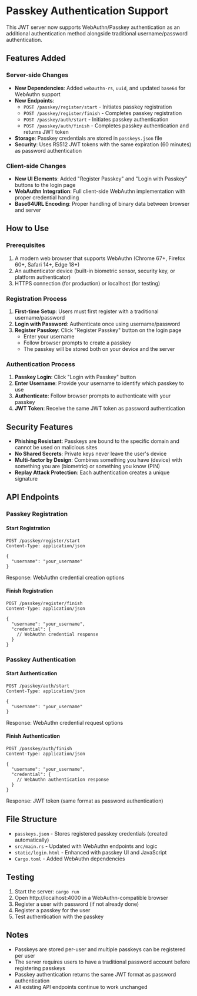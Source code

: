 # Passkey Authentication Support

This JWT server now supports WebAuthn/Passkey authentication as an additional authentication method alongside traditional username/password authentication.

## Features Added

### Server-side Changes
- **New Dependencies**: Added `webauthn-rs`, `uuid`, and updated `base64` for WebAuthn support
- **New Endpoints**:
  - `POST /passkey/register/start` - Initiates passkey registration
  - `POST /passkey/register/finish` - Completes passkey registration
  - `POST /passkey/auth/start` - Initiates passkey authentication
  - `POST /passkey/auth/finish` - Completes passkey authentication and returns JWT token
- **Storage**: Passkey credentials are stored in `passkeys.json` file
- **Security**: Uses RS512 JWT tokens with the same expiration (60 minutes) as password authentication

### Client-side Changes
- **New UI Elements**: Added "Register Passkey" and "Login with Passkey" buttons to the login page
- **WebAuthn Integration**: Full client-side WebAuthn implementation with proper credential handling
- **Base64URL Encoding**: Proper handling of binary data between browser and server

## How to Use

### Prerequisites
1. A modern web browser that supports WebAuthn (Chrome 67+, Firefox 60+, Safari 14+, Edge 18+)
2. An authenticator device (built-in biometric sensor, security key, or platform authenticator)
3. HTTPS connection (for production) or localhost (for testing)

### Registration Process
1. **First-time Setup**: Users must first register with a traditional username/password
2. **Login with Password**: Authenticate once using username/password
3. **Register Passkey**: Click "Register Passkey" button on the login page
   - Enter your username
   - Follow browser prompts to create a passkey
   - The passkey will be stored both on your device and the server

### Authentication Process
1. **Passkey Login**: Click "Login with Passkey" button
2. **Enter Username**: Provide your username to identify which passkey to use
3. **Authenticate**: Follow browser prompts to authenticate with your passkey
4. **JWT Token**: Receive the same JWT token as password authentication

## Security Features

- **Phishing Resistant**: Passkeys are bound to the specific domain and cannot be used on malicious sites
- **No Shared Secrets**: Private keys never leave the user's device
- **Multi-factor by Design**: Combines something you have (device) with something you are (biometric) or something you know (PIN)
- **Replay Attack Protection**: Each authentication creates a unique signature

## API Endpoints

### Passkey Registration

#### Start Registration
```http
POST /passkey/register/start
Content-Type: application/json

{
  "username": "your_username"
}
```

Response: WebAuthn credential creation options

#### Finish Registration
```http
POST /passkey/register/finish
Content-Type: application/json

{
  "username": "your_username",
  "credential": {
    // WebAuthn credential response
  }
}
```

### Passkey Authentication

#### Start Authentication
```http
POST /passkey/auth/start
Content-Type: application/json

{
  "username": "your_username"
}
```

Response: WebAuthn credential request options

#### Finish Authentication
```http
POST /passkey/auth/finish
Content-Type: application/json

{
  "username": "your_username",
  "credential": {
    // WebAuthn authentication response
  }
}
```

Response: JWT token (same format as password authentication)

## File Structure

- `passkeys.json` - Stores registered passkey credentials (created automatically)
- `src/main.rs` - Updated with WebAuthn endpoints and logic
- `static/login.html` - Enhanced with passkey UI and JavaScript
- `Cargo.toml` - Added WebAuthn dependencies

## Testing

1. Start the server: `cargo run`
2. Open http://localhost:4000 in a WebAuthn-compatible browser
3. Register a user with password (if not already done)
4. Register a passkey for the user
5. Test authentication with the passkey

## Notes

- Passkeys are stored per-user and multiple passkeys can be registered per user
- The server requires users to have a traditional password account before registering passkeys
- Passkey authentication returns the same JWT format as password authentication
- All existing API endpoints continue to work unchanged
